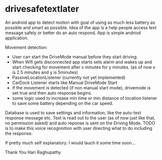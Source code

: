 drivesafetextlater
==================

An android app to detect motion with goal of using as much less battery as possible and smart as possible.
Idea of the app is a help people access text message safely or better do an auto respond. 
App is simple andriod application.

Movement detection:
- User can start the DriveMode manual before they start driving.
- When Wifi gets disconnected app starts sets alarm and wakes up and start checking for movement after x minutes for y minutes.
   (as of now x is 2.5 minutes and y is 5minutes)
- PassiveLocationListener (currently not yet implemented)
- CarDock Listener starts like Manual DriveMode Start
- If the movement is detected (if non manual start mode), drivemode is set true and then auto response begins.
- some logic used to increase min time or min distance of location listener to save some battery depending on the car speed.



Database is used to save settings and information, like the auto-text response message etc. Text is read out to the
user (as of now just like that, no permission asked) and auto reponse is sent on the Driving Mode.
TODO is to make this voice recognnition with user directing what to do including the response.

If pretty much self explanatory. I would lauch it some time soon...


Thank You
Hari Raghupathy
